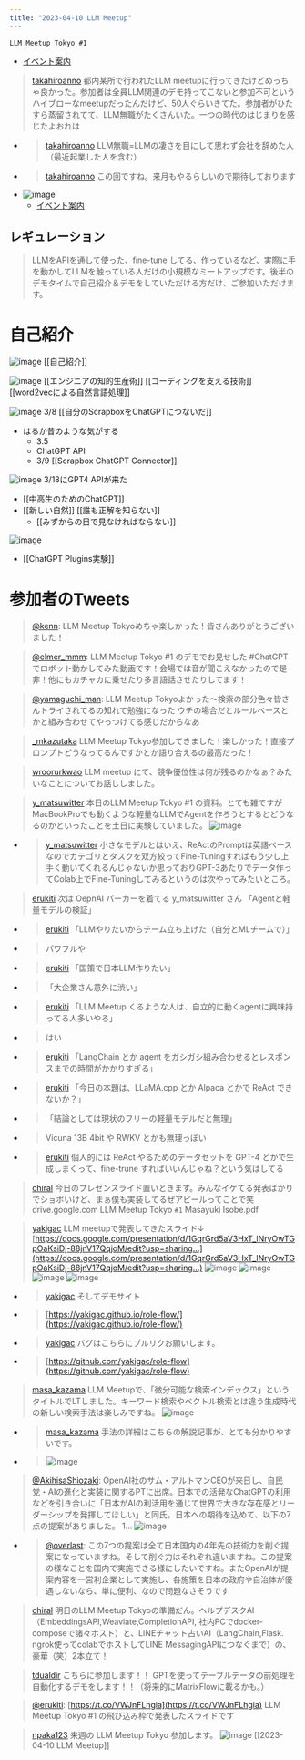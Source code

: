 ```yaml
---
title: "2023-04-10 LLM Meetup"
---
```


`LLM Meetup Tokyo #1`
- [イベント案内](https://lu.ma/llm-meetup-tokyo-1)

> [takahiroanno](https://twitter.com/takahiroanno/status/1645426627780947969) 都内某所で行われたLLM meetupに行ってきたけどめっちゃ良かった。参加者は全員LLM関連のデモ持ってこないと参加不可というハイブローなmeetupだったんだけど、50人ぐらいきてた。参加者がひたすら蒸留されてて、LLM無職がたくさんいた。一つの時代のはじまりを感じたよおれは
- > [takahiroanno](https://twitter.com/takahiroanno/status/1645427231710416898) LLM無職=LLMの凄さを目にして思わず会社を辞めた人（最近起業した人を含む）
- > [takahiroanno](https://twitter.com/takahiroanno/status/1645432162223788032) この回ですね。来月もやるらしいので期待しております
- ![image](https://gyazo.com/73a9ab870d710714056d12ac43c69e91/thumb/1000)
    - [イベント案内](https://lu.ma/llm-meetup-tokyo-1)


## レギュレーション
> LLMをAPIを通して使った、fine-tune してる、作っているなど、実際に手を動かしてLLMを触っている人だけの小規模なミートアップです。後半のデモタイムで自己紹介＆デモをしていただける方だけ、ご参加いただけます。

# 自己紹介
![image](https://gyazo.com/eff4903533bee8c0410d86acf726e270/thumb/1000)
[[自己紹介]]

![image](https://gyazo.com/0065adb8c19478da2c88598da7dfc889/thumb/1000)
[[エンジニアの知的生産術]]
[[コーディングを支える技術]]
[[word2vecによる自然言語処理]]

![image](https://gyazo.com/a2fd1653cff19dce74331dfb829b9a16/thumb/1000)
3/8 [[自分のScrapboxをChatGPTにつないだ]]
- はるか昔のような気がする
    - 3.5
    - ChatGPT API
    - 3/9 [[Scrapbox ChatGPT Connector]]

![image](https://gyazo.com/a31e54ab3d757b4d6f9592716f17effe/thumb/1000)
3/18にGPT4 APIが来た
- [[中高生のためのChatGPT]]
- [[新しい自然]] [[誰も正解を知らない]]
    - [[みずからの目で見なければならない]]

![image](https://gyazo.com/6750c9f87d1c3bcd996e6d024216bbee/thumb/1000)
- [[ChatGPT Plugins実験]]


#  参加者のTweets
> [@kenn](https://twitter.com/kenn/status/1645424766864728066?s=20): LLM Meetup Tokyoめちゃ楽しかった！皆さんありがとうございました！

> [@elmer_mmm](https://twitter.com/elmer_mmm/status/1645427077976567808?s=20): LLM Meetup Tokyo #1 のデモでお見せした #ChatGPT でロボット動かしてみた動画です！会場では音が聞こえなかったので是非！他にもカチャカに乗せたり多言語話させたりしてます！

> [@yamaguchi_man](https://twitter.com/yamaguchi_man/status/1645433012140793856): LLM Meetup Tokyoよかった〜検索の部分色々皆さんトライされてるの知れて勉強になった
> ウチの場合だとルールベースとかと組み合わせてやっつけてる感じだからなあ

> [_mkazutaka](https://twitter.com/_mkazutaka/status/1645443396818079744) LLM Meetup Tokyo参加してきました！楽しかった！直接プロンプトどうなってるんですかとか語り合えるの最高だった！

> [wroorurkwao](https://twitter.com/wroorurkwao/status/1645422069457518593) LLM meetup にて、競争優位性は何が残るのかなぁ？みたいなことについてお話ししました。


> [y_matsuwitter](https://twitter.com/y_matsuwitter/status/1645467743788081152) 本日のLLM Meetup Tokyo #1 の資料。とても雑ですがMacBookProでも動くような軽量なLLMでAgentを作ろうとするとどうなるのかといったことを土日に実験していました。
>  ![image](https://pbs.twimg.com/card_img/1645467604910510080/Wu3yWlJC?format=jpg&name=medium#.png)
- > [y_matsuwitter](https://twitter.com/y_matsuwitter/status/1645469554573971456) 小さなモデルとはいえ、ReActのPromptは英語ベースなのでカテゴリとタスクを双方絞ってFine-Tuningすればもう少し上手く動いてくれるんじゃないか思っておりGPT-3あたりでデータ作ってColab上でFine-Tuningしてみるというのは次やってみたいところ。
> [erukiti](https://twitter.com/erukiti/status/1645377840790241281) 次は OepnAI パーカーを着てる y_matsuwitter さん
>  「Agentと軽量モデルの検証」
- > [erukiti](https://twitter.com/erukiti/status/1645378192923041792) 「LLMやりたいからチーム立ち上げた（自分とMLチームで）」
- >  パワフルや
- > [erukiti](https://twitter.com/erukiti/status/1645378327635697664) 「国策で日本LLM作りたい」
- >  「大企業さん意外に渋い」
- > [erukiti](https://twitter.com/erukiti/status/1645379093058449408) 「LLM Meetup くるような人は、自立的に動くagentに興味持ってる人多いやろ」
- >  はい
- > [erukiti](https://twitter.com/erukiti/status/1645379633121218560) 「LangChain とか agent をガシガシ組み合わせるとレスポンスまでの時間がかかりすぎる」
- > [erukiti](https://twitter.com/erukiti/status/1645380011309010945) 「今日の本題は、LLaMA.cpp とか Alpaca とかで ReAct できないか？」
- >  「結論としては現状のフリーの軽量モデルだと無理」
- >  Vicuna 13B 4bit や RWKV とかも無理っぽい
- > [erukiti](https://twitter.com/erukiti/status/1645380375835967488) 個人的には ReAct やるためのデータセットを GPT-4 とかで生成しまくって、fine-trune すればいいんじゃね？という気はしてる

> [chiral](https://twitter.com/chiral/status/1645430479959781376) 今日のプレゼンスライド置いときます。みんなイケてる発表ばかりでショボいけど、まぁ僕も実装してるぜアピールってことで笑drive.google.com
>  LLM Meetup Tokyo `#1` Masayuki Isobe.pdf

> [yakigac](https://twitter.com/yakigac/status/1645445493047300097/photo/1) LLM meetupで発表してきたスライド↓
>  [https://docs.google.com/presentation/d/1GqrGrd5aV3HxT_lNryOwTGpOaKsiDj-88jnV17QqjoM/edit?usp=sharing…](https://docs.google.com/presentation/d/1GqrGrd5aV3HxT_lNryOwTGpOaKsiDj-88jnV17QqjoM/edit?usp=sharing…)
>  ![image](https://pbs.twimg.com/media/FtXCFC9aMAA57RR?format=jpg&name=small#.png) ![image](https://pbs.twimg.com/media/FtXCI-zaMAAnkEy?format=jpg&name=small#.png) ![image](https://pbs.twimg.com/media/FtXCMrtaMAAjvR7?format=jpg&name=small#.png) ![image](https://pbs.twimg.com/media/FtXCQVKaIAAreXq?format=jpg&name=small#.png)
- > [yakigac](https://twitter.com/yakigac/status/1645447939769397248) そしてデモサイト
- >  [https://yakigac.github.io/role-flow/](https://yakigac.github.io/role-flow/)
- > [yakigac](https://twitter.com/yakigac/status/1645450320049487872) バグはこちらにプルリクお願いします。
- >  [https://github.com/yakigac/role-flow](https://github.com/yakigac/role-flow)

> [masa_kazama](https://twitter.com/masa_kazama/status/1645422048238538752) LLM Meetupで、「微分可能な検索インデックス」というタイトルでLTしました。キーワード検索やベクトル検索とは違う生成時代の新しい検索手法は楽しみですね。
>  ![image](https://pbs.twimg.com/card_img/1645058959131447297/fRc3IxD8?format=jpg&name=small#.png)
- > [masa_kazama](https://twitter.com/masa_kazama/status/1645422307043852289) 手法の詳細はこちらの解説記事が、とても分かりやすいです。
- >  ![image](https://pbs.twimg.com/card_img/1645423319636926465/Umee9ci2?format=png&name=medium#.png)

> [@AkihisaShiozaki](https://twitter.com/AkihisaShiozaki/status/1645320688746762242): OpenAI社のサム・アルトマンCEOが来日し、自民党・AIの進化と実装に関するPTに出席。日本での活発なChatGPTの利用などを引き合いに「日本がAIの利活用を通じて世界で大きな存在感とリーダーシップを発揮してほしい」と同氏。日本への期待を込めて、以下の7点の提案がありました。
> 1…
> ![image](https://pbs.twimg.com/media/FtVacYlaAAIdjh9.jpg)
- > [@overlast](https://twitter.com/overlast/status/1645362088934789127?s=20): この7つの提案は全て日本国内の4年先の技術力を削ぐ提案になっていますね。そして削ぐ力はそれぞれ違いますね。この提案の様なことを国内で実施できる様にしたいですね。またOpenAIが提案内容を一営利企業として実施し、各施策を日本の政府や自治体が優遇しないなら、単に便利、なので問題なさそうです

> [chiral](https://twitter.com/chiral/status/1645055988331077634) 明日のLLM Meetup Tokyoの準備だん。ヘルプデスクAI（EmbeddingsAPI,Weaviate,CompletionAPI, 社内PCでdocker-composeで諸々ホスト）と、LINEチャット占いAI（LangChain,Flask. ngrok使ってcolabでホストしてLINE MessagingAPIにつなぐまで）の、豪華（笑）2本立て！

> [tdualdir](https://twitter.com/tdualdir/status/1643497897269547008) こちらに参加します！！
>  GPTを使ってテーブルデータの前処理を自動化するデモをします！！（将来的にMatrixFlowに載るかも。）

> [@erukiti](https://twitter.com/erukiti/status/1645567650565857280): [https://t.co/VWJnFLhgia](https://t.co/VWJnFLhgia)
> LLM Meetup Tokyo #1 の飛び込み枠で発表したスライドです

> [npaka123](https://twitter.com/npaka123/status/1643478331512492033) 来週の LLM Meetup Tokyo 参加します。
>  ![image](https://pbs.twimg.com/card_img/1641079402430881792/eHGFgpqt?format=png&name=medium#.png)
[[2023-04-10 LLM Meetup]]

